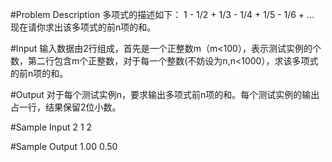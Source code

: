 #Problem Description
	多项式的描述如下：
	1 - 1/2 + 1/3 - 1/4 + 1/5 - 1/6 + ...
	现在请你求出该多项式的前n项的和。
 

#Input
	输入数据由2行组成，首先是一个正整数m（m<100），表示测试实例的个数，第二行包含m个正整数，对于每一个整数(不妨设为n,n<1000），求该多项式的前n项的和。
 

#Output
	对于每个测试实例n，要求输出多项式前n项的和。每个测试实例的输出占一行，结果保留2位小数。
 

#Sample Input
	2
	1 2
 

#Sample Output
	1.00
	0.50